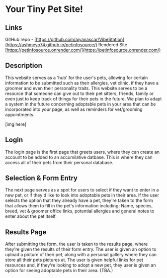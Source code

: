 # Your Tiny Pet Site!

## Links

GitHub repo - [https://github.com/aiyanascar/VibeStation](https://ashmeyo74.github.io/petinfosource/)
Rendered Site - [https://petinfosource.onrender.com/](https://petinfosource.onrender.com/)

## Description 

This website serves as a 'hub' for the user's pets, allowing for certain information to be submitted such as their allergies, vet clinic, if they have a groomer and even their personality traits. This website serves to be a resource that someone can give out to their pet sitters, friends, family or even just to keep track of things for their pets in the future. We plan to adapt a system in the future concerning adoptable pets in your area that can be incorporated into your page, as well as reminders for vet/grooming appointments. 

[img here]

## Login

The login page is the first page that greets users, where they can create an account to be added to an accumilative datbase. This is where they can access all of their pets from their personal database.

## Selection & Form Entry

The next page serves as a spot for users to select if they want to enter in a new pet, or if they'd like to look into adoptable pets in their area. If the user selects the option that they already have a pet, they're taken to the form that allows them to fill in the pet's information including: Name, species, breed, vet & groomer office links, potential allergies and general notes to enter about the pet itself. 

## Results Page

After submitting the form, the user is taken to the results page, where they're given the results of their form entry. The user is given an option to upload a picture of their pet, along with a personal gallery where they can store all their pets pictures at. The user is given helpful links for pet resources and, if they're looking to adopt a new pet, they user is given an option for seeing adoptable pets in their area. (TBA.)
